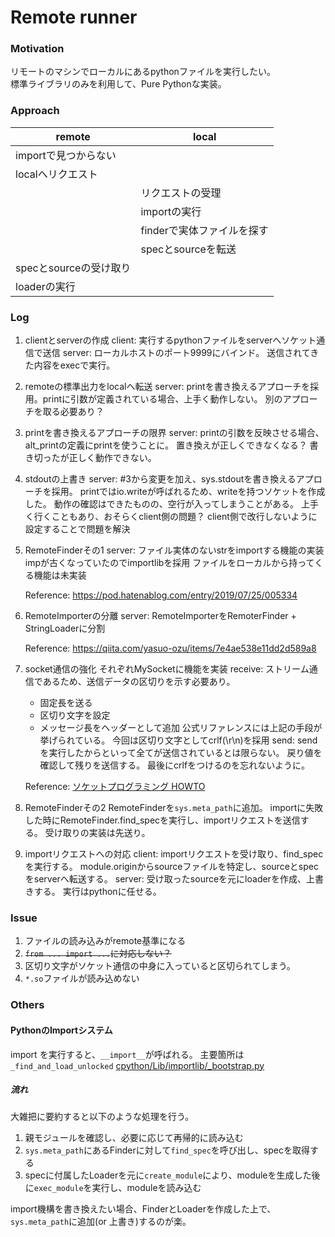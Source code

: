 # Remote runner

### Motivation
リモートのマシンでローカルにあるpythonファイルを実行したい。<br>
標準ライブラリのみを利用して、Pure Pythonな実装。

### Approach
|remote                      | local                        |
|----------------------------|------------------------------|
|importで見つからない        |                              |
|localへリクエスト           |                              |
|                            | リクエストの受理             |
|                            | importの実行                 |
|                            | finderで実体ファイルを探す   |
|                            | specとsourceを転送           |
|specとsourceの受け取り      |                              |
|loaderの実行                |                              |

### Log
1. clientとserverの作成
    client:
    実行するpythonファイルをserverへソケット通信で送信
    server:
    ローカルホストのポート9999にバインド。
    送信されてきた内容をexecで実行。

2. remoteの標準出力をlocalへ転送
    server:
    printを書き換えるアプローチを採用。printに引数が定義されている場合、上手く動作しない。
    別のアプローチを取る必要あり？

3. printを書き換えるアプローチの限界
    server:
    printの引数を反映させる場合、alt_printの定義にprintを使うことに。
    置き換えが正しくできなくなる？
    書き切ったが正しく動作できない。

4. stdoutの上書き
    server:
    #3から変更を加え、sys.stdoutを書き換えるアプローチを採用。
    printではio.writeが呼ばれるため、writeを持つソケットを作成した。
    動作の確認はできたものの、空行が入ってしまうことがある。
    上手く行くこともあり、おそらくclient側の問題？
    client側で改行しないように設定することで問題を解決

5. RemoteFinderその1
    server:
    ファイル実体のないstrをimportする機能の実装
    impが古くなっていたのでimportlibを採用
    ファイルをローカルから持ってくる機能は未実装

    Reference:
    https://pod.hatenablog.com/entry/2019/07/25/005334

6. RemoteImporterの分離
    server:
    RemoteImporterをRemoterFinder + StringLoaderに分割

    Reference:
    https://qiita.com/yasuo-ozu/items/7e4ae538e11dd2d589a8

7. socket通信の強化
    それぞれMySocketに機能を実装
    receive:
    ストリーム通信であるため、送信データの区切りを示す必要あり。
    - 固定長を送る
    - 区切り文字を設定
    - メッセージ長をヘッダーとして追加
    公式リファレンスには上記の手段が挙げられている。
    今回は区切り文字としてcrlf(\\r\\n)を採用
    send:
    sendを実行したからといって全てが送信されているとは限らない。
    戻り値を確認して残りを送信する。
    最後にcrlfをつけるのを忘れないように。

    Reference:
    [ソケットプログラミング HOWTO](https://docs.python.org/ja/3/howto/sockets.html#using-a-socket)

8. RemoteFinderその2
    RemoteFinderを`sys.meta_path`に追加。
    importに失敗した時にRemoteFinder.find_specを実行し、importリクエストを送信する。
    受け取りの実装は先送り。

9. importリクエストへの対応
    client:
    importリクエストを受け取り、find_specを実行する。
    module.originからsourceファイルを特定し、sourceとspecをserverへ転送する。
    server:
    受け取ったsourceを元にloaderを作成、上書きする。
    実行はpythonに任せる。



### Issue
1. ファイルの読み込みがremote基準になる
2.  ~~`from ... import ...`に対応しない？~~ 
3. 区切り文字がソケット通信の中身に入っていると区切られてしまう。
4. `*.so`ファイルが読み込めない


### Others
#### PythonのImportシステム
import を実行すると、`__import__`が呼ばれる。
主要箇所は`_find_and_load_unlocked`
[cpython/Lib/importlib/\_bootstrap.py](https://github.com/python/cpython/blob/79d1c2e6c9d1bc1cf41ec3041801ca1a2b9a995b/Lib/importlib/_bootstrap.py)
##### 流れ
大雑把に要約すると以下のような処理を行う。

1. 親モジュールを確認し、必要に応じて再帰的に読み込む
2. `sys.meta_path`にあるFinderに対して`find_spec`を呼び出し、specを取得する
3. specに付属したLoaderを元に`create_module`により、moduleを生成した後に`exec_module`を実行し、moduleを読み込む

import機構を書き換えたい場合、FinderとLoaderを作成した上で、`sys.meta_path`に追加(or 上書き)するのが楽。
